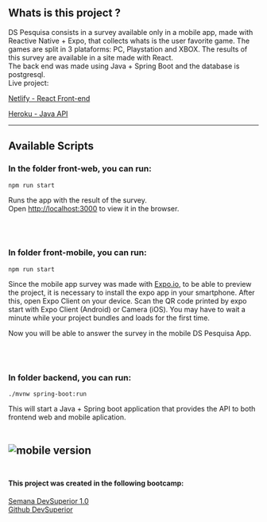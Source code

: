 ## Whats is this project ?
DS Pesquisa consists in a survey available only in a mobile app, made with Reactive Native + Expo, that collects whats is the user favorite game. 
The games are split in 3 plataforms: PC, Playstation and XBOX. The results of this survey are available in a site made with React. <br/>
The back end was made using Java + Spring Boot and the database is postgresql.
<br/>Live project:<br/>

[Netlify - React Front-end](https://sds1-fernanda.netlify.app/)

[Heroku - Java API](https://sds1-fernanda.herokuapp.com/games)

---

## Available Scripts

### In the folder front-web, you can run:

`npm run start`

Runs the app with the result of the survey.<br />
Open [http://localhost:3000](http://localhost:3000) to view it in the browser.

<br /><br />

### In folder front-mobile, you can run:

`npm run start`

Since the mobile app survey was made with [Expo.io](https://expo.io/), to be able to preview the project, it is necessary to install the expo app in your smartphone. After this, open Expo Client on your device. Scan the QR code printed by expo start with Expo Client (Android) or Camera (iOS). You may have to wait a minute while your project bundles and loads for the first time.

Now you will be able to answer the survey in the mobile DS Pesquisa App.

<br /><br />

### In folder backend, you can run:

`./mvnw spring-boot:run`

This will start a Java + Spring boot application that provides the API to both frontend web and mobile aplication.
<br /><br />     

![mobile version](https://i.imgur.com/k0whuBC.png)
<br /><br />
---

#### This project was created in the following bootcamp:
[Semana DevSuperior 1.0](https://devsuperior.com.br/sds1c)<br />
[Github DevSuperior](https://github.com/devsuperior/sds1)

